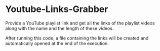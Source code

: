 # Youtube-Links-Grabber
Provide a YouTube playlist link and get all the links of the playlist videos along with the name and the length of these videos.

After running this code, a file containing the links will be created and automatically opened at the end of the execution.
